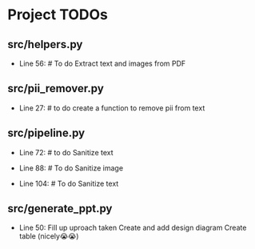 # Project TODOs

## src/helpers.py
- Line 56: # To do
   Extract text and images from PDF

## src/pii_remover.py
- Line 27: # to do
   create a function to remove pii from text

## src/pipeline.py
- Line 72: # to do
   Sanitize text

- Line 88: # To do
   Sanitize image

- Line 104: # To do
   Sanitize text

## src/generate_ppt.py
- Line 50:
   Fill up uproach taken
   Create and add design diagram
   Create table (nicely😭😭)